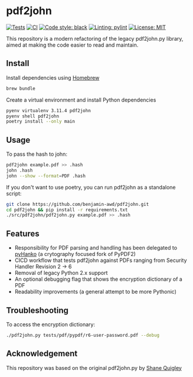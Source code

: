# pdf2john
[![Tests](https://github.com/benjamin-awd/pdf2john/workflows/tests/badge.svg)](https://github.com/pdf2john-awd/monopoly/actions)
[![CI](https://github.com/benjamin-awd/pdf2john/workflows/ci/badge.svg)](https://github.com/pdf2john/monopoly/actions)
[![Code style: black](https://img.shields.io/badge/code%20style-black-000000.svg)](https://github.com/psf/black)
[![Linting: pylint](https://img.shields.io/badge/linting-pylint-orange)](https://github.com/pylint-dev/pylint)
[![License: MIT](https://img.shields.io/badge/License-MIT-yellow.svg)](https://opensource.org/licenses/MIT)

This repository is a modern refactoring of the legacy pdf2john.py library, aimed at making the code easier to read and maintain.

## Install
Install dependencies using [Homebrew](https://brew.sh/)
```bash
brew bundle
```

Create a virtual environment and install Python dependencies
```bash
pyenv virtualenv 3.11.4 pdf2john
pyenv shell pdf2john
poetry install --only main
```

## Usage
To pass the hash to john:
```bash
pdf2john example.pdf >> .hash
john .hash
john --show --format=PDF .hash
```

If you don't want to use poetry, you can run pdf2john as a standalone script:
```bash
git clone https://github.com/benjamin-awd/pdf2john.git
cd pdf2john && pip install -r requirements.txt
./src/pdf2john/pdf2john.py example.pdf >> .hash
```

## Features
- Responsibility for PDF parsing and handling has been delegated to [pyHanko](https://github.com/MatthiasValvekens/pyHanko) (a crytography focused fork of PyPDF2)
- CICD workflow that tests pdf2john against PDFs ranging from Security Handler Revision 2 -> 6
- Removal of legacy Python 2.x support
- An optional debugging flag that shows the encryption dictionary of a PDF
- Readability improvements (a general attempt to be more Pythonic)

## Troubleshooting
To access the encryption dictionary:
```bash
./pdf2john.py tests/pdf/pypdf/r6-user-password.pdf --debug
```

## Acknowledgement
This repository was based on the original pdf2john.py by [Shane Quigley](https://github.com/ShaneQful)
